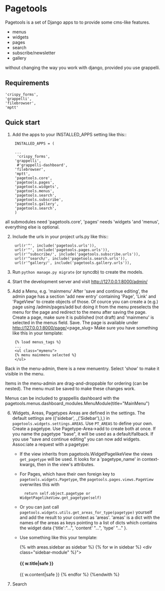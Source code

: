 Pagetools
=========

Pagetools is a set of Django apps to to provide some cms-like features.

-   menus
-   widgets
-   pages
-   search
-   subscribe/newsletter
-   gallery

without changing the way you work with django, provided you use grappelli.

Requirements
------------

    'crispy_forms',
    'grappelli',
    'filebrowser',
    'mptt'


Quick start
-----------

1. Add the apps to your INSTALLED_APPS setting like this::

        INSTALLED_APPS = (

        ...
         'crispy_forms',
        'grappelli',
         #'grappelli-dashboard',
        'filebrowser',
        'mptt',
        'pagetools.core',
        'pagetools.pages',
        'pagetools.widgets',
        'pagetools.menus',
        'pagetools.search',
        'pagetools.subscribe',
        'pagetools.gallery',
        'pagetools.search',
        )

 all submodules need 'pagetools.core',
 'pages' needs 'widgets 'and 'menus', everything else is optional.


2. Include the urls in your project urls.py like this::

        url(r'^', include('pagetools.urls')),
        url(r'^', include('pagetools.pages.urls')),
        url(r'^subscribe/', include('pagetools.subscribe.urls')),
        url(r'^search/', include('pagetools.search.urls')),
        url(r'^gallery/', include('pagetools.gallery.urls')),

3. Run `python manage.py migrate` (or syncdb) to create the  models.

4. Start the development server and visit http://127.0.0.1:8000/admin/

5. Add a Menu, e.g. 'mainmenu'
 After 'save and continue editing', the admin page has a section 'add new entry' containing  'Page', 'Link' and  'PageView' to create objects of those.
 Of cource you can create a (e.g.) page using /admin/pages/add but doing it from the menu  preselects the menu
 for the page and redirect to the menu after saving the page.
 Create a page, make sure it is published (not draft) and 'mainmenu' is selected  in the menus field. Save.
 The page is available under http://127.0.0.1:8000/page/<page_slug>
 Make sure you have something like this in your template:

        {% load menus_tags %}
        ...
        <ul class="mymenu">
        {% menu mainmenu selected %}
        </ul>

 Back in the menu-admin, there is a new menuentry. Select 'show' to make it visible in the menu.

 Items in the menu-admin are drag-and-droppable for ordering (can be nested).
 The menu must be saved to make these changes work.

 Menus can be included to grappellis dashboard with the
 pagetools.menus.dashboard_modules.MenuModule(title="MainMenu")

6. Widgets, Areas, Pagetypes
    Areas are defined in the settings. The default settings are
            (('sidebar', _('Sidebar'),),)
    in `pagetools.widgets.settings.AREAS`.
    Use `PT_AREAS` to define your own.
    Create a pagetype. Use Pagetype-Area->add to create both at once.
    If you name the pagetype "base", it  will be used as a default/fallback.
    If you use "save and continue editing" you can now add widgets.
    Assoc:iate a request with a pagetype:
    - If the view inherits from pagetools.WidgetPagelikeView the views `get_pagetype`
      will be used. It looks for a 'pagetype_name' in context-kwargs, then in the view's attributes.
    - For Pages, which have their own foreign key to `pagetools.widgets.Pagetype`, the `pagetools.pages.views.PageView` overwrites this with

            return self.object.pagetype or WidgetPagelikeView.get_pagetype(self)       
             
    - Or you can just call `pagetools.widgets.utils.get_areas_for_type(pagetype)` yourself and add the result to your context as 'areas'.
    'areas' is a dict with the names of the areas as keys pointing to a list of dicts
    which contains the widget data {'title':"...", 'content' "...", 'type' "..." }.
    - Use something like this your template:

        {% with areas.sidebar as sidebar %}
        {% for w in sidebar %}
            <div class="sidebar-module" %}">
            <h4> {{ w.title|safe }}</h4>
            {{ w.content|safe }}
            </div>
            {% endfor %}
        {%endwith %}

7. Search


    



































